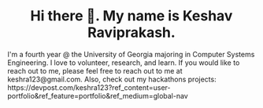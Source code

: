 <h1 align = "center" > Hi there 👋. My name is Keshav Raviprakash. </h1>
<p> I'm a fourth year @ the University of Georgia majoring in Computer Systems Engineering. I love to volunteer, research, and learn. If you would like to reach out to me, please feel free to reach out to me at keshra123@gmail.com. Also, check out my hackathons projects: https://devpost.com/keshra123?ref_content=user-portfolio&ref_feature=portfolio&ref_medium=global-nav </p> 
